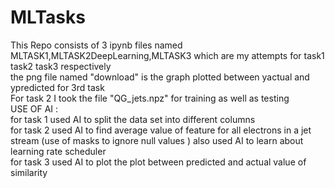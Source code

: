 # MLTasks
This Repo consists of 3 ipynb files named MLTASK1,MLTASK2DeepLearning,MLTASK3 which are my attempts for task1 task2 task3 respectively<br>
the png file named "download" is the graph plotted between yactual and ypredicted for 3rd task<br>
For task 2 I took the file "QG_jets.npz" for training as well as testing<br>
USE OF AI :<br>
for task 1 used AI to split the data set into different columns <br>for task 2 used AI to find average value of feature for all electrons in a jet stream (use of masks to ignore null values ) also used AI to learn about learning rate scheduler  <br>for task 3 used AI to plot the plot between predicted and actual value of similarity 
